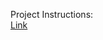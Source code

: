 Project Instructions:\
[Link](https://markefontenot.notion.site/PA-04-BattleSalvo-Part-2-20ff66267da84956b35794bf8452c2fd)
